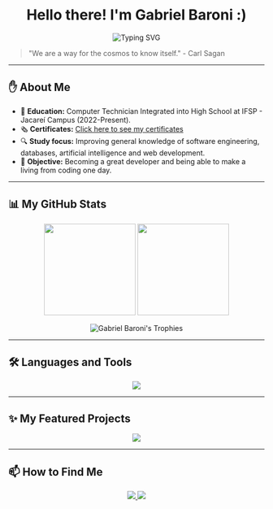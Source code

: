 <h1 align="center">Hello there! I'm Gabriel Baroni :)</h1>

<p align="center">
  <img src="https://readme-typing-svg.herokuapp.com?theme=react&size=25&center=true&vCenter=true&duration=6500&lines=Welcome_To_My_GitHub.py;Guy_Who_Love_To_Code.js;Always_learning.dart" alt="Typing SVG">
</p>

> "We are a way for the cosmos to know itself." - Carl Sagan

---

## ✋ About Me
- 📖 **Education:** Computer Technician Integrated into High School at IFSP - Jacareí Campus (2022-Present).
- 🗞️ **Certificates:** [Click here to see my certificates](https://github.com/Gabriel-Baroni/Certificados-)
- 🔍 **Study focus:** Improving general knowledge of software engineering, databases, artificial intelligence and web development.
- 🎯 **Objective:** Becoming a great developer and being able to make a living from coding one day.

---

## 📊 My GitHub Stats

<p align="center">
  <img height="180em" src="https://github-readme-stats.vercel.app/api?username=Gabriel-Baroni&show_icons=true&theme=react&include_all_commits=true&count_private=true"/>
  <img height="180em" src="https://github-readme-stats.vercel.app/api/top-langs/?username=Gabriel-Baroni&layout=compact&langs_count=7&theme=react"/>
</p>
<p align="center">
  <img src="https://github-profile-trophy.vercel.app/?username=Gabriel-Baroni&theme=nord&row=1&column=7&margin-w=15" alt="Gabriel Baroni's Trophies" />
</p>

---

## 🛠️ Languages and Tools

<p align="center">
  <a href="https://skillicons.dev">
    <img src="https://skillicons.dev/icons?i=flutter,dart,python,flask,cpp,firebase,mysql,supabase,html,css,js,express,nodejs,github,git&perline=8" />
  </a>
</p>

---

## ✨ My Featured Projects
<p align="center">
  <a href="https://github.com/Gabriel-Baroni/Bem-Aprendi">
    <img align="center" src="https://github-readme-stats.vercel.app/api/pin/?username=Gabriel-Baroni&repo=Bem-Aprendi&theme=react" />
  </a>
</p>

---

## 📫 How to Find Me

<p align="center">
  <a href="https://www.linkedin.com/in/gabriel-de-paula-baroni-32b55a2b5/" target="_blank">
    <img src="https://img.shields.io/badge/LinkedIn-0077B5?style=for-the-badge&logo=linkedin&logoColor=white" />
  </a>
  <a href="mailto:gdepaulabaroni@gmail.com" target="_blank">
    <img src="https://img.shields.io/badge/Gmail-D14836?style=for-the-badge&logo=gmail&logoColor=white" />
  </a>
</p>


